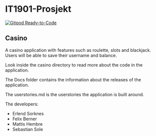 # IT1901-Prosjekt
[![Gitpod Ready-to-Code](https://img.shields.io/badge/Gitpod-Ready--to--Code-blue?logo=gitpod)](https://gitpod.stud.ntnu.no/#https://gitlab.stud.idi.ntnu.no/it1901/groups-2021/gr2124/gr2124/-/tree/main/)

## Casino

A casino application with features such as roulette, slots and blackjack. Users will be able to save their username and balance. 

Look inside the casino directory to read more about the code in the application.

The Docs folder contains the information about the releases of the application.


The userstories.md is the userstories the application is built around. 


The developers:
- Erlend Sorknes
- Felix Berner
- Mattis Hembre
- Sebastian Sole

